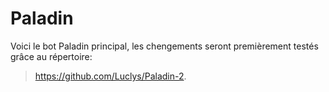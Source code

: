 # Paladin

Voici le bot Paladin principal, les chengements seront premièrement testés grâce au répertoire:
> https://github.com/Luclys/Paladin-2.
